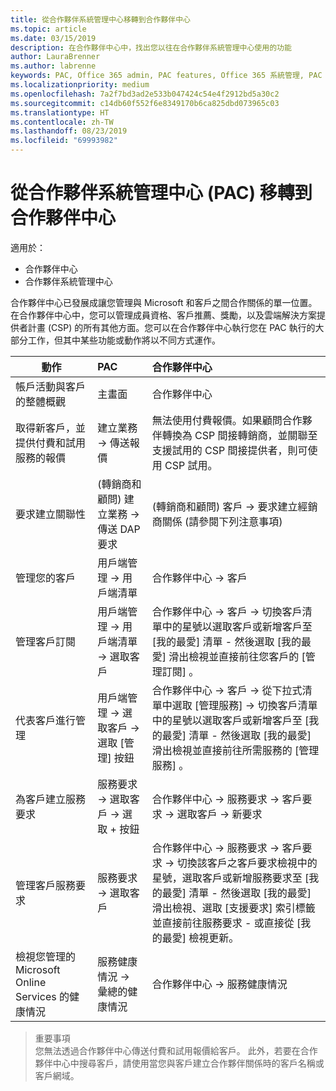 ```yaml
---
title: 從合作夥伴系統管理中心移轉到合作夥伴中心
ms.topic: article
ms.date: 03/15/2019
description: 在合作夥伴中心中，找出您以往在合作夥伴系統管理中心使用的功能
author: LauraBrenner
ms.author: labrenne
keywords: PAC, Office 365 admin, PAC features, Office 365 系統管理, PAC 功能
ms.localizationpriority: medium
ms.openlocfilehash: 7a2f7bd3ad2e533b047424c54e4f2912bd5a30c2
ms.sourcegitcommit: c14db60f552f6e8349170b6ca825dbd073965c03
ms.translationtype: HT
ms.contentlocale: zh-TW
ms.lasthandoff: 08/23/2019
ms.locfileid: "69993982"
---
```

# <a name="moving-from-partner-admin-center-pac-to-the-partner-center"></a>從合作夥伴系統管理中心 (PAC) 移轉到合作夥伴中心

適用於：
- 合作夥伴中心
- 合作夥伴系統管理中心

合作夥伴中心已發展成讓您管理與 Microsoft 和客戶之間合作關係的單一位置。 在合作夥伴中心中，您可以管理成員資格、客戶推薦、獎勵，以及雲端解決方案提供者計畫 (CSP) 的所有其他方面。您可以在合作夥伴中心執行您在 PAC 執行的大部分工作，但其中某些功能或動作將以不同方式運作。 


|**動作**   |**PAC**   |**合作夥伴中心**   |
|--------------|:--------------|:---------------|
|帳戶活動與客戶的整體概觀|主畫面|合作夥伴中心|
|取得新客戶，並提供付費和試用服務的報價|建立業務 -> 傳送報價|無法使用付費報價。如果顧問合作夥伴轉換為 CSP 間接轉銷商，並關聯至支援試用的 CSP 間接提供者，則可使用 CSP 試用。 |
|要求建立關聯性|(轉銷商和顧問) 建立業務 -> 傳送 DAP 要求|(轉銷商和顧問) 客戶 -> 要求建立經銷商關係 (請參閱下列注意事項)|
|管理您的客戶|用戶端管理 -> 用戶端清單|合作夥伴中心 -> 客戶|
|管理客戶訂閱|用戶端管理 -> 用戶端清單 -> 選取客戶|合作夥伴中心 -> 客戶 -> 切換客戶清單中的星號以選取客戶或新增客戶至 [我的最愛]  清單 - 然後選取 [我的最愛]  滑出檢視並直接前往您客戶的 [管理訂閱]  。|
|代表客戶進行管理|用戶端管理 -> 選取客戶 -> 選取 [管理] 按鈕|合作夥伴中心 -> 客戶 -> 從下拉式清單中選取 [管理服務] -> 切換客戶清單中的星號以選取客戶或新增客戶至 [我的最愛]  清單 - 然後選取 [我的最愛]  滑出檢視並直接前往所需服務的 [管理服務]  。|
|為客戶建立服務要求|服務要求 -> 選取客戶 -> 選取 + 按鈕 | 合作夥伴中心 -> 服務要求 -> 客戶要求 -> 選取客戶 -> 新要求|
|管理客戶服務要求| 服務要求 -> 選取客戶|合作夥伴中心 -> 服務要求 -> 客戶要求 -> 切換該客戶之客戶要求檢視中的星號，選取客戶或新增服務要求至 [我的最愛]  清單 - 然後選取 [我的最愛]  滑出檢視、選取 [支援要求]  索引標籤並直接前往服務要求 - 或直接從 [我的最愛]  檢視更新。|
|檢視您管理的 Microsoft Online Services 的健康情況|服務健康情況 -> 彙總的健康情況|合作夥伴中心 -> 服務健康情況|

>重要事項<br>
您無法透過合作夥伴中心傳送付費和試用報價給客戶。 此外，若要在合作夥伴中心中搜尋客戶，請使用當您與客戶建立合作夥伴關係時的客戶名稱或客戶網域。